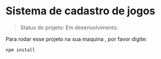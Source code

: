  # Sistema de cadastro de jogos #

> Status do projeto: Em desenvolvimento. 

Para rodar esse projeto na sua maquina , por favor digite:

```
npm install 

```
